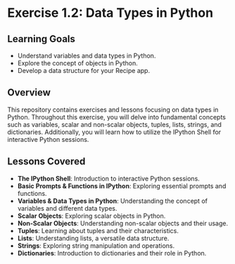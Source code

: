 # Exercise 1.2: Data Types in Python

## Learning Goals
- Understand variables and data types in Python.
- Explore the concept of objects in Python.
- Develop a data structure for your Recipe app.

## Overview
This repository contains exercises and lessons focusing on data types in Python. Throughout this exercise, you will delve into fundamental concepts such as variables, scalar and non-scalar objects, tuples, lists, strings, and dictionaries. Additionally, you will learn how to utilize the IPython Shell for interactive Python sessions.

## Lessons Covered
- **The IPython Shell**: Introduction to interactive Python sessions.
- **Basic Prompts & Functions in IPython**: Exploring essential prompts and functions.
- **Variables & Data Types in Python**: Understanding the concept of variables and different data types.
- **Scalar Objects**: Exploring scalar objects in Python.
- **Non-Scalar Objects**: Understanding non-scalar objects and their usage.
- **Tuples**: Learning about tuples and their characteristics.
- **Lists**: Understanding lists, a versatile data structure.
- **Strings**: Exploring string manipulation and operations.
- **Dictionaries**: Introduction to dictionaries and their role in Python.
